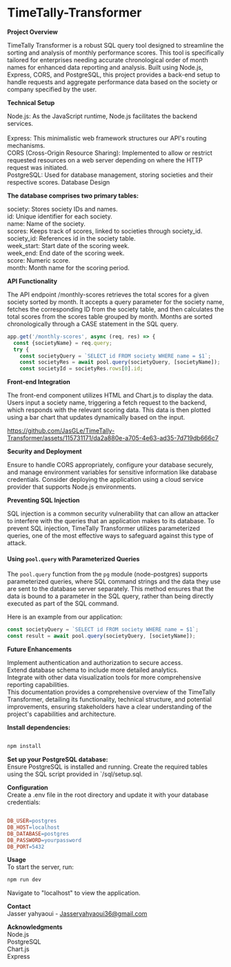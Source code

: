 # TimeTally-Transformer
**Project Overview** 

TimeTally Transformer is a robust SQL query tool designed to streamline the sorting and analysis of monthly performance scores. This tool is specifically tailored for enterprises needing accurate chronological order of month names for enhanced data reporting and analysis. Built using Node.js, Express, CORS, and PostgreSQL, this project provides a back-end setup to handle requests and aggregate performance data based on the society or company specified by the user.

**Technical Setup**

Node.js: As the JavaScript runtime, Node.js facilitates the backend services.<br>	
Express: This minimalistic web framework structures our API's routing mechanisms.<br>
CORS (Cross-Origin Resource Sharing): Implemented to allow or restrict requested resources on a web server depending on where the HTTP request was initiated.<br>
PostgreSQL: Used for database management, storing societies and their respective scores.
Database Design<br>

**The database comprises two primary tables:**

society: Stores society IDs and names.<br>
id: Unique identifier for each society.<br>
name: Name of the society.<br>
scores: Keeps track of scores, linked to societies through society_id.<br>
society_id: References id in the society table.<br>
week_start: Start date of the scoring week.<br>
week_end: End date of the scoring week.<br>
score: Numeric score.<br>
month: Month name for the scoring period.<br>

**API Functionality**

The API endpoint /monthly-scores retrieves the total scores for a given society sorted by month. It accepts a query parameter for the society name, fetches the corresponding ID from the society table, and then calculates the total scores from the scores table grouped by month. Months are sorted chronologically through a CASE statement in the SQL query.
```javascript
app.get('/monthly-scores', async (req, res) => {
  const {societyName} = req.query;
  try {
    const societyQuery = `SELECT id FROM society WHERE name = $1`;
    const societyRes = await pool.query(societyQuery, [societyName]);
    const societyId = societyRes.rows[0].id;
```
**Front-end Integration**

The front-end component utilizes HTML and Chart.js to display the data. Users input a society name, triggering a fetch request to the backend, which responds with the relevant scoring data. This data is then plotted using a bar chart that updates dynamically based on the input.

https://github.com/JasGLe/TimeTally-Transformer/assets/115731171/da2a880e-a705-4e63-ad35-7d719db666c7


**Security and Deployment**

Ensure to handle CORS appropriately, configure your database securely, and manage environment variables for sensitive information like database credentials. Consider deploying the application using a cloud service provider that supports Node.js environments.

**Preventing SQL Injection**

SQL injection is a common security vulnerability that can allow an attacker to interfere with the queries that an application makes to its database. To prevent SQL injection, TimeTally Transformer utilizes parameterized queries, one of the most effective ways to safeguard against this type of attack.

#### Using `pool.query` with Parameterized Queries

The `pool.query` function from the `pg` module (node-postgres) supports parameterized queries, where SQL command strings and the data they use are sent to the database server separately. This method ensures that the data is bound to a parameter in the SQL query, rather than being directly executed as part of the SQL command.

Here is an example from our application:

```javascript
const societyQuery = `SELECT id FROM society WHERE name = $1`;
const result = await pool.query(societyQuery, [societyName]);
```


**Future Enhancements**

Implement authentication and authorization to secure access.<br>
Extend database schema to include more detailed analytics.<br>
Integrate with other data visualization tools for more comprehensive reporting capabilities.<br>
This documentation provides a comprehensive overview of the TimeTally Transformer, detailing its functionality, technical structure, and potential improvements, ensuring stakeholders have a clear understanding of the project's capabilities and architecture.


**Install dependencies:**<br>
```bash

npm install
```
**Set up your PostgreSQL database:**<br>
Ensure PostgreSQL is installed and running.
Create the required tables using the SQL script provided in `/sql/setup.sql.

**Configuration**<br>
Create a .env file in the root directory and update it with your database credentials:

```makefile

DB_USER=postgres
DB_HOST=localhost
DB_DATABASE=postgres
DB_PASSWORD=yourpassword
DB_PORT=5432
```
**Usage**<br>
To start the server, run:

```bash
npm run dev
```
Navigate to "localhost" to view the application.


**Contact**<br>
Jasser yahyaoui - Jasseryahyaoui36@gmail.com

**Acknowledgments**<br>
Node.js<br>
PostgreSQL<br>
Chart.js<br>
Express



